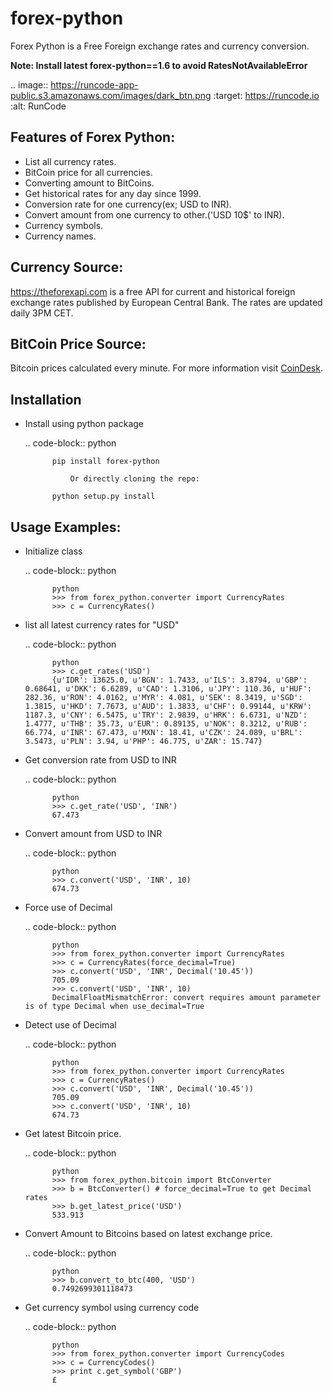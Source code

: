 forex-python
============

Forex Python is a Free Foreign exchange rates and currency conversion.

**Note: Install latest forex-python==1.6 to avoid RatesNotAvailableError**

.. image:: https://runcode-app-public.s3.amazonaws.com/images/dark_btn.png
   :target: https://runcode.io
   :alt: RunCode


Features of Forex Python:
---------
- List all currency rates.
- BitCoin price for all currencies.
- Converting amount to BitCoins.
- Get historical rates for any day since 1999.
- Conversion rate for one currency(ex; USD to INR).
- Convert amount from one currency to other.('USD 10$' to INR).
- Currency symbols.
- Currency names.

Currency Source:
-----------------

https://theforexapi.com is a free API for current and historical foreign exchange rates published by European Central Bank.
The rates are updated daily 3PM CET.

BitCoin Price Source:
---------------------
Bitcoin prices calculated every minute. For more information visit [CoinDesk](http://www.coindesk.com).

Installation
--------------

- Install using python package

	.. code-block:: python

			pip install forex-python

				Or directly cloning the repo:

			python setup.py install

Usage Examples:
------------------

- Initialize class

	.. code-block:: python

			python
			>>> from forex_python.converter import CurrencyRates
			>>> c = CurrencyRates()

- list all latest currency rates for "USD"

	.. code-block:: python

			python
			>>> c.get_rates('USD')
			{u'IDR': 13625.0, u'BGN': 1.7433, u'ILS': 3.8794, u'GBP': 0.68641, u'DKK': 6.6289, u'CAD': 1.3106, u'JPY': 110.36, u'HUF': 282.36, u'RON': 4.0162, u'MYR': 4.081, u'SEK': 8.3419, u'SGD': 1.3815, u'HKD': 7.7673, u'AUD': 1.3833, u'CHF': 0.99144, u'KRW': 1187.3, u'CNY': 6.5475, u'TRY': 2.9839, u'HRK': 6.6731, u'NZD': 1.4777, u'THB': 35.73, u'EUR': 0.89135, u'NOK': 8.3212, u'RUB': 66.774, u'INR': 67.473, u'MXN': 18.41, u'CZK': 24.089, u'BRL': 3.5473, u'PLN': 3.94, u'PHP': 46.775, u'ZAR': 15.747}

- Get conversion rate from USD to INR

	.. code-block:: python

			python
			>>> c.get_rate('USD', 'INR')
			67.473

- Convert amount from USD to INR

	.. code-block:: python

			python
			>>> c.convert('USD', 'INR', 10)
			674.73

- Force use of Decimal

	.. code-block:: python

			python
			>>> from forex_python.converter import CurrencyRates
			>>> c = CurrencyRates(force_decimal=True)
			>>> c.convert('USD', 'INR', Decimal('10.45'))
			705.09
			>>> c.convert('USD', 'INR', 10)
			DecimalFloatMismatchError: convert requires amount parameter is of type Decimal when use_decimal=True

- Detect use of Decimal

	.. code-block:: python

			python
			>>> from forex_python.converter import CurrencyRates
			>>> c = CurrencyRates()
			>>> c.convert('USD', 'INR', Decimal('10.45'))
			705.09
			>>> c.convert('USD', 'INR', 10)
			674.73

- Get latest Bitcoin price.

	.. code-block:: python

			python
			>>> from forex_python.bitcoin import BtcConverter
			>>> b = BtcConverter() # force_decimal=True to get Decimal rates
			>>> b.get_latest_price('USD')
			533.913


- Convert Amount to Bitcoins based on latest exchange price.

	.. code-block:: python

			python
			>>> b.convert_to_btc(400, 'USD')
			0.7492699301118473


- Get currency symbol using currency code

	.. code-block:: python

			python
			>>> from forex_python.converter import CurrencyCodes
			>>> c = CurrencyCodes()
			>>> print c.get_symbol('GBP')
			£
